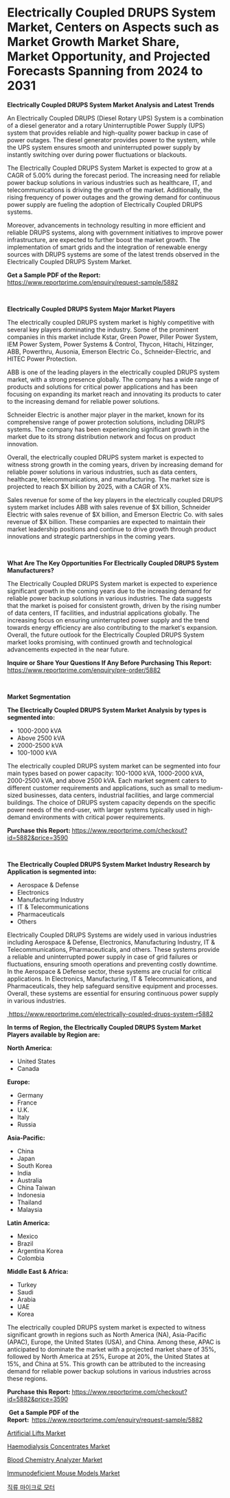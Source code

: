 <p><h1>Electrically Coupled DRUPS System Market, Centers on Aspects such as Market Growth Market Share, Market Opportunity, and Projected Forecasts Spanning from 2024 to 2031</h1></p><p><strong>Electrically Coupled DRUPS System Market Analysis and Latest Trends</strong></p>
<p><p>An Electrically Coupled DRUPS (Diesel Rotary UPS) System is a combination of a diesel generator and a rotary Uninterruptible Power Supply (UPS) system that provides reliable and high-quality power backup in case of power outages. The diesel generator provides power to the system, while the UPS system ensures smooth and uninterrupted power supply by instantly switching over during power fluctuations or blackouts.</p><p>The Electrically Coupled DRUPS System Market is expected to grow at a CAGR of 5.00% during the forecast period. The increasing need for reliable power backup solutions in various industries such as healthcare, IT, and telecommunications is driving the growth of the market. Additionally, the rising frequency of power outages and the growing demand for continuous power supply are fueling the adoption of Electrically Coupled DRUPS systems.</p><p>Moreover, advancements in technology resulting in more efficient and reliable DRUPS systems, along with government initiatives to improve power infrastructure, are expected to further boost the market growth. The implementation of smart grids and the integration of renewable energy sources with DRUPS systems are some of the latest trends observed in the Electrically Coupled DRUPS System Market.</p></p>
<p><strong>Get a Sample PDF of the Report:&nbsp;</strong> <a href="https://www.reportprime.com/enquiry/request-sample/5882">https://www.reportprime.com/enquiry/request-sample/5882</a></p>
<p>&nbsp;</p>
<p><strong>Electrically Coupled DRUPS System Major Market Players</strong></p>
<p><p>The electrically coupled DRUPS system market is highly competitive with several key players dominating the industry. Some of the prominent companies in this market include Kstar, Green Power, Piller Power System, IEM Power System, Power Systems & Control, Thycon, Hitachi, Hitzinger, ABB, Powerthru, Ausonia, Emerson Electric Co., Schneider-Electric, and HITEC Power Protection.</p><p>ABB is one of the leading players in the electrically coupled DRUPS system market, with a strong presence globally. The company has a wide range of products and solutions for critical power applications and has been focusing on expanding its market reach and innovating its products to cater to the increasing demand for reliable power solutions.</p><p>Schneider Electric is another major player in the market, known for its comprehensive range of power protection solutions, including DRUPS systems. The company has been experiencing significant growth in the market due to its strong distribution network and focus on product innovation.</p><p>Overall, the electrically coupled DRUPS system market is expected to witness strong growth in the coming years, driven by increasing demand for reliable power solutions in various industries, such as data centers, healthcare, telecommunications, and manufacturing. The market size is projected to reach $X billion by 2025, with a CAGR of X%.</p><p>Sales revenue for some of the key players in the electrically coupled DRUPS system market includes ABB with sales revenue of $X billion, Schneider Electric with sales revenue of $X billion, and Emerson Electric Co. with sales revenue of $X billion. These companies are expected to maintain their market leadership positions and continue to drive growth through product innovations and strategic partnerships in the coming years.</p></p>
<p>&nbsp;</p>
<p><strong>What Are The Key Opportunities For Electrically Coupled DRUPS System Manufacturers?</strong></p>
<p><p>The Electrically Coupled DRUPS System market is expected to experience significant growth in the coming years due to the increasing demand for reliable power backup solutions in various industries. The data suggests that the market is poised for consistent growth, driven by the rising number of data centers, IT facilities, and industrial applications globally. The increasing focus on ensuring uninterrupted power supply and the trend towards energy efficiency are also contributing to the market's expansion. Overall, the future outlook for the Electrically Coupled DRUPS System market looks promising, with continued growth and technological advancements expected in the near future.</p></p>
<p><strong>Inquire or Share Your Questions If Any Before Purchasing This Report:</strong> <a href="https://www.reportprime.com/enquiry/pre-order/5882">https://www.reportprime.com/enquiry/pre-order/5882</a></p>
<p>&nbsp;</p>
<p><strong>Market Segmentation</strong></p>
<p><strong>The Electrically Coupled DRUPS System Market Analysis by types is segmented into:</strong></p>
<p><ul><li>1000-2000 kVA</li><li>Above 2500 kVA</li><li>2000-2500 kVA</li><li>100-1000 kVA</li></ul></p>
<p><p>The electrically coupled DRUPS system market can be segmented into four main types based on power capacity: 100-1000 kVA, 1000-2000 kVA, 2000-2500 kVA, and above 2500 kVA. Each market segment caters to different customer requirements and applications, such as small to medium-sized businesses, data centers, industrial facilities, and large commercial buildings. The choice of DRUPS system capacity depends on the specific power needs of the end-user, with larger systems typically used in high-demand environments with critical power requirements.</p></p>
<p><strong>Purchase this Report:&nbsp;</strong><a href="https://www.reportprime.com/checkout?id=5882&price=3590">https://www.reportprime.com/checkout?id=5882&price=3590</a></p>
<p>&nbsp;</p>
<p><strong>The Electrically Coupled DRUPS System Market Industry Research by Application is segmented into:</strong></p>
<p><ul><li>Aerospace & Defense</li><li>Electronics</li><li>Manufacturing Industry</li><li>IT & Telecommunications</li><li>Pharmaceuticals</li><li>Others</li></ul></p>
<p><p>Electrically Coupled DRUPS Systems are widely used in various industries including Aerospace & Defense, Electronics, Manufacturing Industry, IT & Telecommunications, Pharmaceuticals, and others. These systems provide a reliable and uninterrupted power supply in case of grid failures or fluctuations, ensuring smooth operations and preventing costly downtime. In the Aerospace & Defense sector, these systems are crucial for critical applications. In Electronics, Manufacturing, IT & Telecommunications, and Pharmaceuticals, they help safeguard sensitive equipment and processes. Overall, these systems are essential for ensuring continuous power supply in various industries.</p></p>
<p><a href="https://www.reportprime.com/electrically-coupled-drups-system-r5882">&nbsp;https://www.reportprime.com/electrically-coupled-drups-system-r5882</a></p>
<p><strong>In terms of Region, the Electrically Coupled DRUPS System Market Players available by Region are:</strong></p>
<p>
    <p> <strong> North America: </strong>
        <ul>
            <li>United States</li>
            <li>Canada</li>
        </ul>
        </p> 
    <p> <strong> Europe: </strong>
        <ul>
            <li>Germany</li>
            <li>France</li>
            <li>U.K.</li>
            <li>Italy</li>
            <li>Russia</li>
        </ul>
        </p> 
    <p> <strong> Asia-Pacific: </strong>
        <ul>
            <li>China</li>
            <li>Japan</li>
            <li>South Korea</li>
            <li>India</li>
            <li>Australia</li>
            <li>China Taiwan</li>
            <li>Indonesia</li>
            <li>Thailand</li>
            <li>Malaysia</li>
        </ul>
        </p> 
    <p> <strong> Latin America: </strong>
        <ul>
            <li>Mexico</li>
            <li>Brazil</li>
            <li>Argentina Korea</li>
            <li>Colombia</li>
        </ul>
        </p> 
    <p> <strong> Middle East & Africa: </strong>
        <ul>
            <li>Turkey</li>
            <li>Saudi</li>
            <li>Arabia</li>
            <li>UAE</li>
            <li>Korea</li>
        </ul>
    </p>
    </p>
<p><p>The electrically coupled DRUPS system market is expected to witness significant growth in regions such as North America (NA), Asia-Pacific (APAC), Europe, the United States (USA), and China. Among these, APAC is anticipated to dominate the market with a projected market share of 35%, followed by North America at 25%, Europe at 20%, the United States at 15%, and China at 5%. This growth can be attributed to the increasing demand for reliable power backup solutions in various industries across these regions.</p></p>
<p><strong>Purchase this Report: </strong><a href="https://www.reportprime.com/checkout?id=5882&price=3590">https://www.reportprime.com/checkout?id=5882&price=3590</a></p>
<p>&nbsp;<strong>Get a Sample PDF of the Report:&nbsp;&nbsp;</strong><a href="https://www.reportprime.com/enquiry/request-sample/5882">https://www.reportprime.com/enquiry/request-sample/5882</a></p>
<p><strong></strong></p>
<p><p><a href="https://github.com/HenrietteMills1/Market-Research-Report-List-2/blob/main/artificial-lifts-market.md">Artificial Lifts Market</a></p><p><a href="https://medium.com/@loganunn65756/global-haemodialysis-concentrates-industry-types-applications-market-players-regional-growth-5cac20e84da8">Haemodialysis Concentrates Market</a></p><p><a href="https://medium.com/@joshavis90/global-blood-chemistry-analyzer-market-analysis-trends-forecasts-and-growth-opportunities-2024-0e5bc7c1ec99">Blood Chemistry Analyzer Market</a></p><p><a href="https://medium.com/@caseywiza1946/immunodeficient-mouse-models-market-growth-outlook-from-2024-to-2031-and-it-is-projecting-at-12-1-84c32624d6ed">Immunodeficient Mouse Models Market</a></p><p><a href="https://github.com/laholand/Market-Research-Report-List-5/blob/main/1150182104686.md">직류 마이크로 모터</a></p></p>